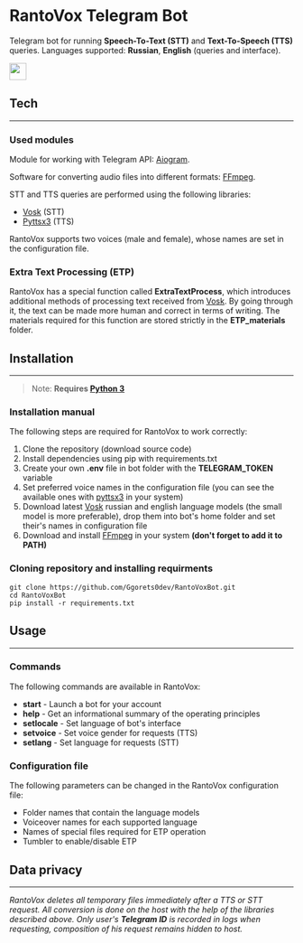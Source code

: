 # RantoVox Telegram Bot
Telegram bot for running **Speech-To-Text (STT)** and **Text-To-Speech (TTS)** queries. Languages supported: **Russian**, **English** (queries and interface).

<p align='left'>
   <a href="https://t.me/RantoVoxBot">
       <img height=30 src="https://img.shields.io/badge/Telegram-2CA5E0?style=for-the-badge&logo=telegram&logoColor=white"/>
    </a>
</p>



## Tech
---
### **Used modules**

Module for working with Telegram API: [Aiogram](https://pypi.org/project/aiogram/).

Software for converting audio files into different formats: [FFmpeg](https://ffmpeg.org/).

STT and TTS queries are performed using the following libraries:
* [Vosk](https://pypi.org/project/vosk/) (STT)
* [Pyttsx3](https://pypi.org/project/pyttsx3/) (TTS)

RantoVox supports two voices (male and female), whose names are set in the configuration file.

### **Extra Text Processing (ETP)**

RantoVox has a special function called **ExtraTextProcess**, which introduces additional methods of processing text received from [Vosk](https://pypi.org/project/vosk/). By going through it, the text can be made more human and correct in terms of writing. The materials required for this function are stored strictly in the **ETP_materials** folder. 



## Installation
---
> Note: **Requires [Python 3](https://www.python.org/)**

### **Installation manual**

The following steps are required for RantoVox to work correctly:
1) Clone the repository (download source code)
2) Install dependencies using pip with requirements.txt
3) Create your own **.env** file in bot folder with the **TELEGRAM_TOKEN** variable
4) Set preferred voice names in the configuration file (you can see the available ones with [pyttsx3](https://pypi.org/project/pyttsx3/) in your system)
5) Download latest [Vosk](https://pypi.org/project/vosk/) russian and english language models (the small model is more preferable), drop them into bot's home folder and set their's names in configuration file
6) Download and install [FFmpeg](https://ffmpeg.org/) in your system **(don't forget to add it to PATH)**


### **Cloning repository and installing requirments**
```
git clone https://github.com/Ggorets0dev/RantoVoxBot.git
cd RantoVoxBot
pip install -r requirements.txt
```


## Usage
---

### **Commands**

The following commands are available in RantoVox:
* **start** - Launch a bot for your account
* **help** - Get an informational summary of the operating principles
* **setlocale** - Set language of bot's interface 
* **setvoice** - Set voice gender for requests (TTS)
* **setlang** - Set language for requests (STT)


### **Configuration file**
The following parameters can be changed in the RantoVox configuration file:
* Folder names that contain the language models
* Voiceover names for each supported language
* Names of special files required for ETP operation
* Tumbler to enable/disable ETP


## Data privacy
---
*RantoVox deletes all temporary files immediately after a TTS or STT request. All conversion is done on the host with the help of the libraries described above. Only user's **Telegram ID** is recorded in logs when requesting, composition of his request remains hidden to host.*
